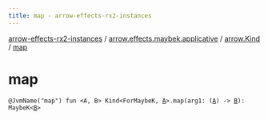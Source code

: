 ```yaml
---
title: map - arrow-effects-rx2-instances
---
```


[arrow-effects-rx2-instances](../../index.html) / [arrow.effects.maybek.applicative](../index.html) / [arrow.Kind](index.html) / [map](./map.html)

# map

`@JvmName("map") fun <A, B> Kind<ForMaybeK, `[`A`](map.html#A)`>.map(arg1: (`[`A`](map.html#A)`) -> `[`B`](map.html#B)`): MaybeK<`[`B`](map.html#B)`>`